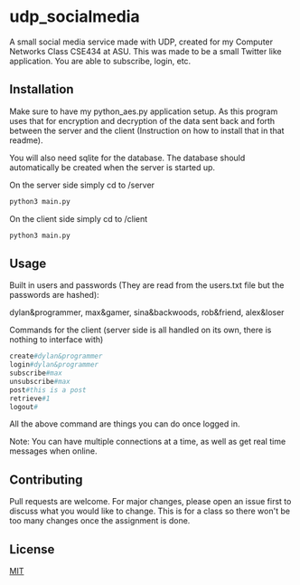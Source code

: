# udp_socialmedia
A small social media service made with UDP, created for my Computer Networks Class CSE434 at ASU. This was made 
to be a small Twitter like application. You are able to subscribe, login, etc.

## Installation

Make sure to have my python_aes.py application setup. As this program uses that for encryption and decryption of 
the data sent back and forth between the server and the client (Instruction on how to install that in that readme).

You will also need sqlite for the database. The database should automatically be created when
the server is started up.

On the server side simply cd to /server
```bash
python3 main.py
```

On the client side simply cd to /client
```bash
python3 main.py
```

## Usage
Built in users and passwords (They are read from the users.txt file but the passwords are hashed):

dylan&programmer,
max&gamer,
sina&backwoods,
rob&friend,
alex&loser

Commands for the client (server side is all handled on its own, there is nothing to interface with)
```python
create#dylan&programmer
login#dylan&programmer
subscribe#max
unsubscribe#max
post#this is a post
retrieve#1
logout#
```

All the above command are things you can do once logged in.

Note: You can have multiple connections at a time, as well as get real time messages when online.

## Contributing
Pull requests are welcome. For major changes, please open an issue first to discuss what you would like to change. 
This is for a class so there won't be too many changes once the assignment is done.

## License
[MIT](https://choosealicense.com/licenses/mit/)
